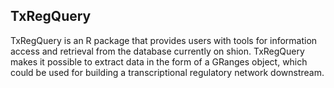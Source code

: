 ## TxRegQuery

TxRegQuery is an R package that provides users with tools for information access and retrieval from the database currently on shion. TxRegQuery makes it possible to extract data in the form of a GRanges object, which could be used for building a transcriptional regulatory network downstream.
